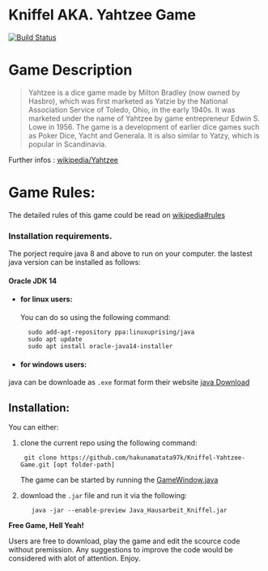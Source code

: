 # Kniffel AKA. Yahtzee Game

[![Build Status](https://travis-ci.org/joemccann/dillinger.svg?branch=master)](https://travis-ci.org/joemccann/dillinger)

# Game Description 
> Yahtzee is a dice game made by Milton Bradley (now owned by Hasbro), which was first
> marketed as Yatzie by the National Association Service of Toledo, Ohio, in the early 1940s. It was 
> marketed under the name of Yahtzee by game entrepreneur Edwin S. Lowe in 1956. The game is a 
> development of earlier dice games such as Poker Dice, Yacht and Generala. It is also similar to
> Yatzy, which is popular in Scandinavia.

Further infos : [wikipedia/Yahtzee]

# Game Rules:
The detailed rules of this game could be read on [wikipedia#rules]

### Installation requirements.
The porject require java 8 and above to run on your computer.
the lastest java version can be installed as follows:
#### Oracle JDK 14
- #### for linux users:
     You can do so using the following command:

        sudo add-apt-repository ppa:linuxuprising/java
        sudo apt update
        sudo apt install oracle-java14-installer
        
- #### for windows users: 
 java can be downloade as `.exe` format form their website [java Download]


## Installation:
 
 You can either: 
 
 1. clone the current repo using the following command:
 
         git clone https://github.com/hakunamatata97k/Kniffel-Yahtzee-Game.git [opt folder-path]
    The game can be started by running the [GameWindow.java](https://github.com/hakunamatata97k/Kniffel-Yahtzee-Game/blob/master/src/Kniffel/Gui/GameWindow.java)
2. download the `.jar` file and run it via the following: 
        
          java -jar --enable-preview Java_Hausarbeit_Kniffel.jar




**Free Game, Hell Yeah!**



Users are free to download, play the game and edit the scource code without premission.
Any suggestions to improve the code would be considered with alot of attention. 
Enjoy.


   [java Download]:<https://www.oracle.com/java/technologies/javase-jdk14-downloads.html>
   [wikipedia/Yahtzee]:<https://en.wikipedia.org/wiki/Yahtzee>
   [wikipedia#rules]:<https://en.wikipedia.org/wiki/Yahtzee#Rules>
   
